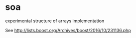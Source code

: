 # soa
experimental structure of arrays implementation

See http://lists.boost.org/Archives/boost/2016/10/231136.php
